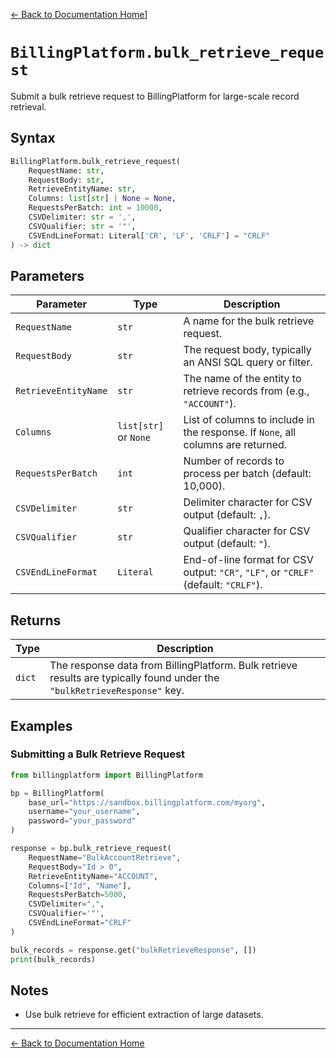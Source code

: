 [← Back to Documentation Home](README.md)]

# `BillingPlatform.bulk_retrieve_request`

Submit a bulk retrieve request to BillingPlatform for large-scale record retrieval.

## Syntax

```python
BillingPlatform.bulk_retrieve_request(
    RequestName: str,
    RequestBody: str,
    RetrieveEntityName: str,
    Columns: list[str] | None = None,
    RequestsPerBatch: int = 10000,
    CSVDelimiter: str = ',',
    CSVQualifier: str = '"',
    CSVEndLineFormat: Literal['CR', 'LF', 'CRLF'] = "CRLF"
) -> dict
```

## Parameters

| Parameter           | Type                | Description                                                                 |
|---------------------|---------------------|-----------------------------------------------------------------------------|
| `RequestName`       | `str`               | A name for the bulk retrieve request.                                       |
| `RequestBody`       | `str`               | The request body, typically an ANSI SQL query or filter.                    |
| `RetrieveEntityName`| `str`               | The name of the entity to retrieve records from (e.g., `"ACCOUNT"`).        |
| `Columns`           | `list[str]` or `None`| List of columns to include in the response. If `None`, all columns are returned. |
| `RequestsPerBatch`  | `int`               | Number of records to process per batch (default: 10,000).                   |
| `CSVDelimiter`      | `str`               | Delimiter character for CSV output (default: `,`).                          |
| `CSVQualifier`      | `str`               | Qualifier character for CSV output (default: `"`).                          |
| `CSVEndLineFormat`  | `Literal`           | End-of-line format for CSV output: `"CR"`, `"LF"`, or `"CRLF"` (default: `"CRLF"`). |

## Returns

| Type   | Description |
|--------|-------------|
| `dict` | The response data from BillingPlatform. Bulk retrieve results are typically found under the `"bulkRetrieveResponse"` key. |

## Examples

### Submitting a Bulk Retrieve Request

```python
from billingplatform import BillingPlatform

bp = BillingPlatform(
    base_url="https://sandbox.billingplatform.com/myorg",
    username="your_username",
    password="your_password"
)

response = bp.bulk_retrieve_request(
    RequestName="BulkAccountRetrieve",
    RequestBody="Id > 0",
    RetrieveEntityName="ACCOUNT",
    Columns=["Id", "Name"],
    RequestsPerBatch=5000,
    CSVDelimiter=",",
    CSVQualifier='"',
    CSVEndLineFormat="CRLF"
)

bulk_records = response.get("bulkRetrieveResponse", [])
print(bulk_records)
```

## Notes

- Use bulk retrieve for efficient extraction of large datasets.

---

[← Back to Documentation Home](README.md)